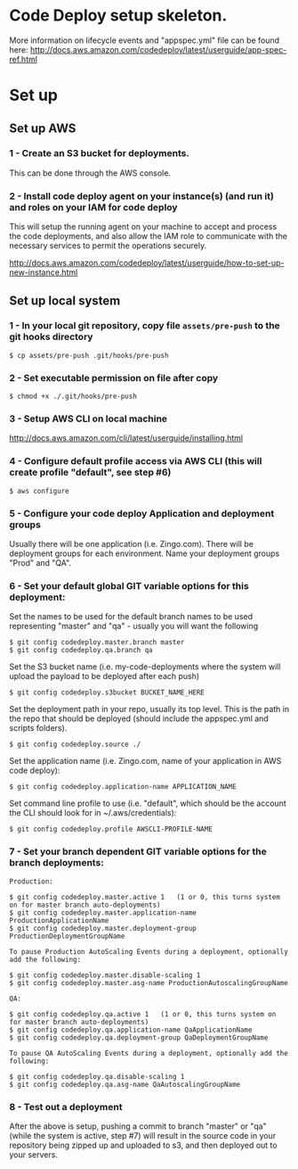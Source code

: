 # Code Deploy setup skeleton.

More information on lifecycle events and "appspec.yml" file can be found here:
<http://docs.aws.amazon.com/codedeploy/latest/userguide/app-spec-ref.html>

# Set up

## Set up AWS

### 1 - Create an S3 bucket for deployments.

This can be done through the AWS console.

### 2 - Install code deploy agent on your instance(s) (and run it) and roles on your IAM for code deploy

This will setup the running agent on your machine to accept and process the
code deployments, and also allow the IAM role to communicate with the necessary
services to permit the operations securely.

<http://docs.aws.amazon.com/codedeploy/latest/userguide/how-to-set-up-new-instance.html>

## Set up local system

### 1 - In your local git repository, copy file `assets/pre-push` to the git hooks directory

    $ cp assets/pre-push .git/hooks/pre-push

### 2 - Set executable permission on file after copy

    $ chmod +x ./.git/hooks/pre-push

### 3 - Setup AWS CLI on local machine

<http://docs.aws.amazon.com/cli/latest/userguide/installing.html>

### 4 - Configure default profile access via AWS CLI (this will create profile "default", see step #6)

    $ aws configure

### 5 - Configure your code deploy Application and deployment groups

Usually there will be one application (i.e. Zingo.com).   There will be
deployment groups for each environment.  Name your deployment groups "Prod" and
"QA".

### 6 - Set your default global GIT variable options for this deployment:

Set the names to be used for the default branch names to be used representing "master" and "qa" - usually you will want the following

    $ git config codedeploy.master.branch master
    $ git config codedeploy.qa.branch qa

Set the S3 bucket name (i.e. my-code-deployments where the system will upload
the payload to be deployed after each push)

    $ git config codedeploy.s3bucket BUCKET_NAME_HERE

Set the deployment path in your repo, usually its top level.  This is the path
in the repo that should be deployed (should include the appspec.yml and scripts
folders).

    $ git config codedeploy.source ./

Set the application name (i.e. Zingo.com, name of your application in AWS code
deploy):

    $ git config codedeploy.application-name APPLICATION_NAME

Set command line profile to use (i.e. "default", which should be the account
the CLI should look for in ~/.aws/credentials):

    $ git config codedeploy.profile AWSCLI-PROFILE-NAME

### 7 - Set your branch dependent GIT variable options for the branch deployments:

    Production:

    $ git config codedeploy.master.active 1   (1 or 0, this turns system on for master branch auto-deployments)
    $ git config codedeploy.master.application-name ProductionApplicationName
    $ git config codedeploy.master.deployment-group ProductionDeploymentGroupName

    To pause Production AutoScaling Events during a deployment, optionally add the following:

    $ git config codedeploy.master.disable-scaling 1
    $ git config codedeploy.master.asg-name ProductionAutoscalingGroupName

    QA:

    $ git config codedeploy.qa.active 1   (1 or 0, this turns system on for master branch auto-deployments)
    $ git config codedeploy.qa.application-name QaApplicationName
    $ git config codedeploy.qa.deployment-group QaDeploymentGroupName

    To pause QA AutoScaling Events during a deployment, optionally add the following:

    $ git config codedeploy.qa.disable-scaling 1
    $ git config codedeploy.qa.asg-name QaAutoscalingGroupName

### 8 - Test out a deployment

After the above is setup, pushing a commit to branch "master" or "qa" (while
the system is active, step #7) will result in the source code in your
repository being zipped up and uploaded to s3, and then deployed out to your
servers.
